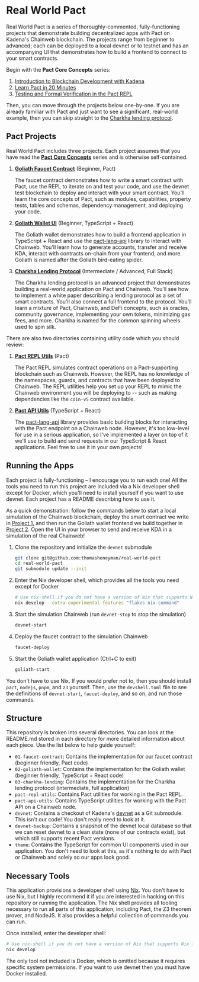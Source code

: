 # Real World Pact

Real World Pact is a series of thoroughly-commented, fully-functioning projects that demonstrate building decentralized apps with Pact on Kadena's Chainweb blockchain. The projects range from beginner to advanced; each can be deployed to a local devnet or to testnet and has an accompanying UI that demonstrates how to build a frontend to connect to your smart contracts.

Begin with the **Pact Core Concepts** series:

1. [Introduction to Blockchain Development with Kadena](./00-core-concepts/01-Introduction.md)
2. [Learn Pact in 20 Minutes](./00-core-concepts/02-Pact-In-20-Minutes.md)
3. [Testing and Formal Verification in the Pact REPL](./00-core-concepts/03-Testing-In-The-Pact-REPL.md)

Then, you can move through the projects below one-by-one. If you are already familiar with Pact and just want to see a significant, real-world example, then you can skip straight to the [Charkha lending protocol](./03-charkha-lending).

## Pact Projects

Real World Pact includes three projects. Each project assumes that you have read the [**Pact Core Concepts**](./00-core-concepts) series and is otherwise self-contained.

1. [**Goliath Faucet Contract**](./01-faucet-contract) (Beginner, Pact)

   The faucet contract demonstrates how to write a smart contract with Pact, use the REPL to iterate on and test your code, and use the devnet test blockchain to deploy and interact with your smart contract. You'll learn the core concepts of Pact, such as modules, capabilities, property tests, tables and schemas, dependency management, and deploying your code.

2. [**Goliath Wallet UI**](./02-goliath-wallet) (Beginner, TypeScript + React)

   The Goliath wallet demonstrates how to build a frontend application in TypeScript + React and use the [pact-lang-api](https://github.com/kadena-io/pact-lang-api) library to interact with Chainweb. You'll learn how to generate accounts, transfer and receive KDA, interact with contracts on-chain from your frontend, and more. Goliath is named after the Goliath bird-eating spider.

3. **[Charkha Lending Protocol](./03-charkha-lending)** (Intermediate / Advanced, Full Stack)

   The Charkha lending protocol is an advanced project that demonstrates building a real-world application on Pact and Chainweb. You'll see how to implement a white paper describing a lending protocol as a set of smart contracts. You'll also connect a full frontend to the protocol. You'll learn a mixture of Pact, Chainweb, and DeFi concepts, such as oracles, community governance, implementing your own tokens, minimizing gas fees, and more. Charkha is named for the common spinning wheels used to spin silk.

There are also two directories containing utility code which you should review:

1. **[Pact REPL Utils](./pact-repl-utils)** (Pact)

   The Pact REPL simulates contract operations on a Pact-supporting blockchain such as Chainweb. However, the REPL has no knowledge of the namespaces, guards, and contracts that have been deployed to Chainweb. The REPL utilities help you set up your REPL to mimic the Chainweb environment you will be deploying to -- such as making dependencies like the `coin-v5` contract available.

2. **[Pact API Utils](./pact-api-utils)** (TypeScript + React)

   The [pact-lang-api](https://github.com/kadena-io/pact-lang-api) library provides basic building blocks for interacting with the Pact endpoint on a Chainweb node. However, it's too low-level for use in a serious application, so I've implemented a layer on top of it we'll use to build and send requests in our TypeScript & React applications. Feel free to use it in your own projects!

## Running the Apps

Each project is fully-functioning – I encourage you to run each one! All the tools you need to run this project are included via a Nix developer shell except for Docker, which you'll need to install yourself if you want to use devnet. Each project has a README describing how to use it.

As a quick demonstration: follow the commands below to start a local simulation of the Chainweb blockchain, deploy the smart contract we write in [Project 1](./01-faucet-contract), and then run the Goliath wallet frontend we build together in [Project 2](./02-goliath-wallet). Open the UI in your browser to send and receive KDA in a simulation of the real Chainweb!

1. Clone the repository and initialize the `devnet` submodule

   ```sh
   git clone git@github.com:thomashoneyman/real-world-pact
   cd real-world-pact
   git submodule update --init
   ```

2. Enter the Nix developer shell, which provides all the tools you need except for Docker

   ```sh
   # Use nix-shell if you do not have a version of Nix that supports Nix flakes.
   nix develop --extra-experimental-features "flakes nix-command"
   ```

3. Start the simulation Chainweb (run `devnet-stop` to stop the simulation)

   ```sh
   devnet-start
   ```

4. Deploy the faucet contract to the simulation Chainweb

   ```sh
   faucet-deploy
   ```

5. Start the Goliath wallet application (Ctrl+C to exit)

   ```sh
   goliath-start
   ```

You don't have to use Nix. If you would prefer not to, then you should install `pact`, `nodejs`, `pnpm`, and `z3` yourself. Then, use the `devshell.toml` file to see the definitions of `devnet-start`, `faucet-deploy`, and so on, and run those commands.

## Structure

This repository is broken into several directories. You can look at the README.md stored in each directory for more detailed information about each piece. Use the list below to help guide yourself:

- `01-faucet-contract`: Contains the implementation for our faucet contract (beginner friendly, Pact code)
- `02-goliath-wallet`: Contains the implementation for the Goliath wallet (beginner friendly, TypeScript + React code)
- `03-charkha-lending`: Contains the implementation for the Charkha lending protocol (intermediate, full application)
- `pact-repl-utils`: Contains Pact utilities for working in the Pact REPL.
- `pact-api-utils`: Contains TypeScript utilities for working with the Pact API on a Chainweb node.
- `devnet`: Contains a checkout of Kadena's [devnet](https://github.com/kadena-io/devnet) as a Git submodule. This isn't our code! You don't really need to look at it.
- `devnet-backup`: Contains a snapshot of the devnet local database so that we can reset devnet to a clean state (none of our contracts exist), but which still supports recent Pact versions.
- `theme`: Contains the TypeScript for common UI components used in our application. You don't need to look at this, as it's nothing to do with Pact or Chainweb and solely so our apps look good.

## Necessary Tools

This application provisions a developer shell using [Nix](https://nixos.org/download.html). You don't have to use Nix, but I highly recommend it if you are interested in hacking on this repository or running the application. The Nix shell provides all tooling necessary to run all parts of this application, including Pact, the Z3 theorem prover, and NodeJS. It also provides a helpful collection of commands you can run.

Once installed, enter the developer shell:

```sh
# Use nix-shell if you do not have a version of Nix that supports Nix flakes.
nix develop
```

The only tool not included is Docker, which is omitted because it requires specific system permissions. If you want to use devnet then you must have Docker installed.

